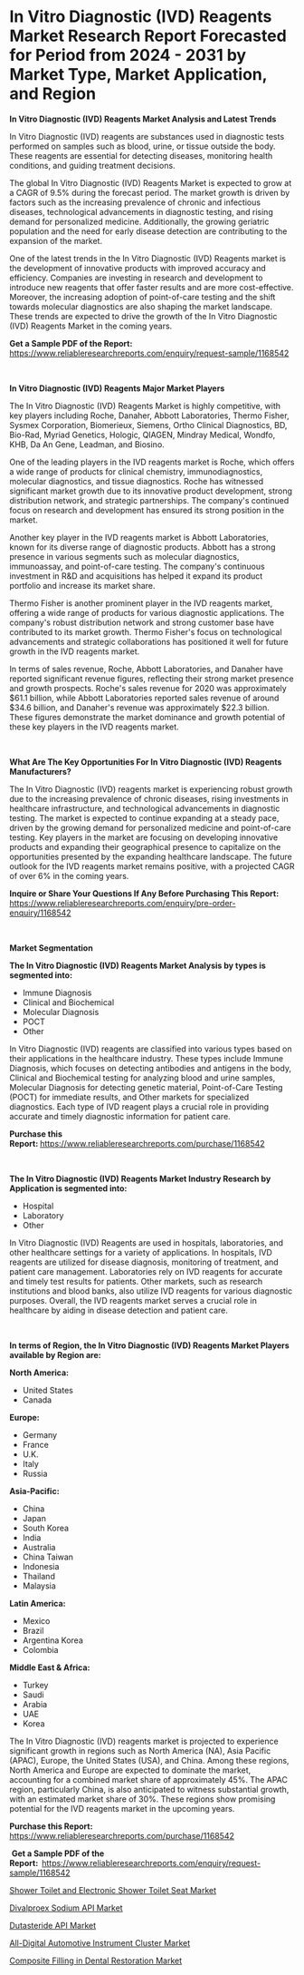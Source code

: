 <p><h1>In Vitro Diagnostic (IVD) Reagents Market Research Report Forecasted for Period from 2024 -  2031 by Market Type, Market Application, and Region</h1></p><p><strong>In Vitro Diagnostic (IVD) Reagents Market Analysis and Latest Trends</strong></p>
<p><p>In Vitro Diagnostic (IVD) reagents are substances used in diagnostic tests performed on samples such as blood, urine, or tissue outside the body. These reagents are essential for detecting diseases, monitoring health conditions, and guiding treatment decisions.</p><p>The global In Vitro Diagnostic (IVD) Reagents Market is expected to grow at a CAGR of 9.5% during the forecast period. The market growth is driven by factors such as the increasing prevalence of chronic and infectious diseases, technological advancements in diagnostic testing, and rising demand for personalized medicine. Additionally, the growing geriatric population and the need for early disease detection are contributing to the expansion of the market.</p><p>One of the latest trends in the In Vitro Diagnostic (IVD) Reagents market is the development of innovative products with improved accuracy and efficiency. Companies are investing in research and development to introduce new reagents that offer faster results and are more cost-effective. Moreover, the increasing adoption of point-of-care testing and the shift towards molecular diagnostics are also shaping the market landscape. These trends are expected to drive the growth of the In Vitro Diagnostic (IVD) Reagents Market in the coming years.</p></p>
<p><strong>Get a Sample PDF of the Report:&nbsp;</strong> <a href="https://www.reliableresearchreports.com/enquiry/request-sample/1168542">https://www.reliableresearchreports.com/enquiry/request-sample/1168542</a></p>
<p>&nbsp;</p>
<p><strong>In Vitro Diagnostic (IVD) Reagents Major Market Players</strong></p>
<p><p>The In Vitro Diagnostic (IVD) Reagents Market is highly competitive, with key players including Roche, Danaher, Abbott Laboratories, Thermo Fisher, Sysmex Corporation, Biomerieux, Siemens, Ortho Clinical Diagnostics, BD, Bio-Rad, Myriad Genetics, Hologic, QIAGEN, Mindray Medical, Wondfo, KHB, Da An Gene, Leadman, and Biosino.</p><p>One of the leading players in the IVD reagents market is Roche, which offers a wide range of products for clinical chemistry, immunodiagnostics, molecular diagnostics, and tissue diagnostics. Roche has witnessed significant market growth due to its innovative product development, strong distribution network, and strategic partnerships. The company's continued focus on research and development has ensured its strong position in the market.</p><p>Another key player in the IVD reagents market is Abbott Laboratories, known for its diverse range of diagnostic products. Abbott has a strong presence in various segments such as molecular diagnostics, immunoassay, and point-of-care testing. The company's continuous investment in R&D and acquisitions has helped it expand its product portfolio and increase its market share.</p><p>Thermo Fisher is another prominent player in the IVD reagents market, offering a wide range of products for various diagnostic applications. The company's robust distribution network and strong customer base have contributed to its market growth. Thermo Fisher's focus on technological advancements and strategic collaborations has positioned it well for future growth in the IVD reagents market.</p><p>In terms of sales revenue, Roche, Abbott Laboratories, and Danaher have reported significant revenue figures, reflecting their strong market presence and growth prospects. Roche's sales revenue for 2020 was approximately $61.1 billion, while Abbott Laboratories reported sales revenue of around $34.6 billion, and Danaher's revenue was approximately $22.3 billion. These figures demonstrate the market dominance and growth potential of these key players in the IVD reagents market.</p></p>
<p>&nbsp;</p>
<p><strong>What Are The Key Opportunities For In Vitro Diagnostic (IVD) Reagents Manufacturers?</strong></p>
<p><p>The In Vitro Diagnostic (IVD) reagents market is experiencing robust growth due to the increasing prevalence of chronic diseases, rising investments in healthcare infrastructure, and technological advancements in diagnostic testing. The market is expected to continue expanding at a steady pace, driven by the growing demand for personalized medicine and point-of-care testing. Key players in the market are focusing on developing innovative products and expanding their geographical presence to capitalize on the opportunities presented by the expanding healthcare landscape. The future outlook for the IVD reagents market remains positive, with a projected CAGR of over 6% in the coming years.</p></p>
<p><strong>Inquire or Share Your Questions If Any Before Purchasing This Report:</strong> <a href="https://www.reliableresearchreports.com/enquiry/pre-order-enquiry/1168542">https://www.reliableresearchreports.com/enquiry/pre-order-enquiry/1168542</a></p>
<p>&nbsp;</p>
<p><strong>Market Segmentation</strong></p>
<p><strong>The In Vitro Diagnostic (IVD) Reagents Market Analysis by types is segmented into:</strong></p>
<p><ul><li>Immune Diagnosis</li><li>Clinical and Biochemical</li><li>Molecular Diagnosis</li><li>POCT</li><li>Other</li></ul></p>
<p><p>In Vitro Diagnostic (IVD) reagents are classified into various types based on their applications in the healthcare industry. These types include Immune Diagnosis, which focuses on detecting antibodies and antigens in the body, Clinical and Biochemical testing for analyzing blood and urine samples, Molecular Diagnosis for detecting genetic material, Point-of-Care Testing (POCT) for immediate results, and Other markets for specialized diagnostics. Each type of IVD reagent plays a crucial role in providing accurate and timely diagnostic information for patient care.</p></p>
<p><strong>Purchase this Report:&nbsp;</strong><a href="https://www.reliableresearchreports.com/purchase/1168542">https://www.reliableresearchreports.com/purchase/1168542</a></p>
<p>&nbsp;</p>
<p><strong>The In Vitro Diagnostic (IVD) Reagents Market Industry Research by Application is segmented into:</strong></p>
<p><ul><li>Hospital</li><li>Laboratory</li><li>Other</li></ul></p>
<p><p>In Vitro Diagnostic (IVD) Reagents are used in hospitals, laboratories, and other healthcare settings for a variety of applications. In hospitals, IVD reagents are utilized for disease diagnosis, monitoring of treatment, and patient care management. Laboratories rely on IVD reagents for accurate and timely test results for patients. Other markets, such as research institutions and blood banks, also utilize IVD reagents for various diagnostic purposes. Overall, the IVD reagents market serves a crucial role in healthcare by aiding in disease detection and patient care.</p></p>
<p>&nbsp;</p>
<p><strong>In terms of Region, the In Vitro Diagnostic (IVD) Reagents Market Players available by Region are:</strong></p>
<p>
    <p> <strong> North America: </strong>
        <ul>
            <li>United States</li>
            <li>Canada</li>
        </ul>
        </p> 
    <p> <strong> Europe: </strong>
        <ul>
            <li>Germany</li>
            <li>France</li>
            <li>U.K.</li>
            <li>Italy</li>
            <li>Russia</li>
        </ul>
        </p> 
    <p> <strong> Asia-Pacific: </strong>
        <ul>
            <li>China</li>
            <li>Japan</li>
            <li>South Korea</li>
            <li>India</li>
            <li>Australia</li>
            <li>China Taiwan</li>
            <li>Indonesia</li>
            <li>Thailand</li>
            <li>Malaysia</li>
        </ul>
        </p> 
    <p> <strong> Latin America: </strong>
        <ul>
            <li>Mexico</li>
            <li>Brazil</li>
            <li>Argentina Korea</li>
            <li>Colombia</li>
        </ul>
        </p> 
    <p> <strong> Middle East & Africa: </strong>
        <ul>
            <li>Turkey</li>
            <li>Saudi</li>
            <li>Arabia</li>
            <li>UAE</li>
            <li>Korea</li>
        </ul>
    </p>
    </p>
<p><p>The In Vitro Diagnostic (IVD) reagents market is projected to experience significant growth in regions such as North America (NA), Asia Pacific (APAC), Europe, the United States (USA), and China. Among these regions, North America and Europe are expected to dominate the market, accounting for a combined market share of approximately 45%. The APAC region, particularly China, is also anticipated to witness substantial growth, with an estimated market share of 30%. These regions show promising potential for the IVD reagents market in the upcoming years.</p></p>
<p><strong>Purchase this Report: </strong><a href="https://www.reliableresearchreports.com/purchase/1168542">https://www.reliableresearchreports.com/purchase/1168542</a></p>
<p>&nbsp;<strong>Get a Sample PDF of the Report:&nbsp;&nbsp;</strong><a href="https://www.reliableresearchreports.com/enquiry/request-sample/1168542">https://www.reliableresearchreports.com/enquiry/request-sample/1168542</a></p>
<p><strong></strong></p>
<p><p><a href="https://github.com/provorikovar/Market-Research-Report-List-3/blob/main/shower-toilet-and-electronic-shower-toilet-seat-market.md">Shower Toilet and Electronic Shower Toilet Seat Market</a></p><p><a href="https://valiant-lunge-8fe.notion.site/Divalproex-Sodium-API-Market-Growth-Market-Trends-COVID-19-Impact-and-Forecasts-for-period-from-2-9332200e51d8472992938b4c48bd3ee4">Divalproex Sodium API Market</a></p><p><a href="https://funky-papaya-cf4.notion.site/Dutasteride-API-Market-A-Comprehensive-Report-of-its-Market-Share-Growth-Trends-2024-2031-42b84d6bdc0f4c84891525044931ed64">Dutasteride API Market</a></p><p><a href="https://view.publitas.com/reportprime-1/all-digital-automotive-instrument-cluster-market-size-share-trends-analysis-report-by-application-regional-outlook-competitive-strategies-and-segment-forecasts-2024-2031/">All-Digital Automotive Instrument Cluster Market</a></p><p><a href="https://github.com/CliffMedina6/Market-Research-Report-List-3/blob/main/composite-filling-in-dental-restoration-market.md">Composite Filling in Dental Restoration Market</a></p></p>